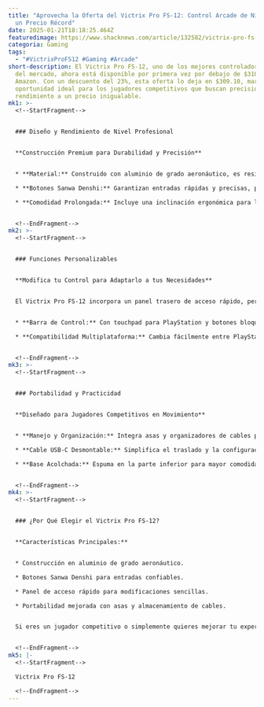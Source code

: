 ```yaml
---
title: "Aprovecha la Oferta del Victrix Pro FS-12: Control Arcade de Nivel Pro a
  un Precio Récord"
date: 2025-01-21T18:18:25.464Z
featuredimage: https://www.shacknews.com/article/132582/victrix-pro-fs-12-review
categoria: Gaming
tags:
  - "#VictrixProFS12 #Gaming #Arcade"
short-description: El Victrix Pro FS-12, uno de los mejores controladores arcade
  del mercado, ahora está disponible por primera vez por debajo de $310 en
  Amazon. Con un descuento del 23%, esta oferta lo deja en $309.10, marcando la
  oportunidad ideal para los jugadores competitivos que buscan precisión y
  rendimiento a un precio inigualable.
mk1: >-
  <!--StartFragment-->


  ### Diseño y Rendimiento de Nivel Profesional


  **Construcción Premium para Durabilidad y Precisión**


  * **Material:** Construido con aluminio de grado aeronáutico, es resistente al desgaste y sorprendentemente ligero.

  * **Botones Sanwa Denshi:** Garantizan entradas rápidas y precisas, perfectas para juegos de pelea competitivos.

  * **Comodidad Prolongada:** Incluye una inclinación ergonómica para la muñeca, ideal para largas sesiones de juego.


  <!--EndFragment-->
mk2: >-
  <!--StartFragment-->


  ### Funciones Personalizables


  **Modifica tu Control para Adaptarlo a tus Necesidades**


  El Victrix Pro FS-12 incorpora un panel trasero de acceso rápido, permitiendo ajustes y cambios de botones sin complicaciones, incluso entre partidas. Además, cuenta con:


  * **Barra de Control:** Con touchpad para PlayStation y botones bloqueables para evitar pulsaciones accidentales.

  * **Compatibilidad Multiplataforma:** Cambia fácilmente entre PlayStation 5, PlayStation 4 y PC.


  <!--EndFragment-->
mk3: >-
  <!--StartFragment-->


  ### Portabilidad y Practicidad


  **Diseñado para Jugadores Competitivos en Movimiento**


  * **Manejo y Organización:** Integra asas y organizadores de cables para facilitar el transporte.

  * **Cable USB-C Desmontable:** Simplifica el traslado y la configuración en torneos.

  * **Base Acolchada:** Espuma en la parte inferior para mayor comodidad en cualquier superficie.


  <!--EndFragment-->
mk4: >-
  <!--StartFragment-->


  ### ¿Por Qué Elegir el Victrix Pro FS-12?


  **Características Principales:**


  * Construcción en aluminio de grado aeronáutico.

  * Botones Sanwa Denshi para entradas confiables.

  * Panel de acceso rápido para modificaciones sencillas.

  * Portabilidad mejorada con asas y almacenamiento de cables.


  Si eres un jugador competitivo o simplemente quieres mejorar tu experiencia arcade, esta es tu oportunidad. Consigue el Victrix Pro FS-12 a su precio más bajo en Amazon por **$309.10**, pero actúa rápido, ya que no se sabe cuánto durará esta oferta.


  <!--EndFragment-->
mk5: |-
  <!--StartFragment-->

  Victrix Pro FS-12

  <!--EndFragment-->
---
```

